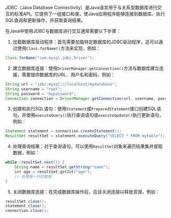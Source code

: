 JDBC（Java Database Connectivity）是Java语言用于与关系型数据库进行交互的标准API。它提供了一组接口和类，使Java应用程序能够连接到数据库、执行SQL查询和更新操作，并获取查询结果。

在Java中使用JDBC与数据库进行交互通常需要以下步骤：

1. 加载数据库驱动程序：首先需要加载特定数据库的JDBC驱动程序，这可以通过使用`Class.forName()`方法来实现，例如：
```java
Class.forName("com.mysql.jdbc.Driver");
```

2. 建立数据库连接：使用`DriverManager.getConnection()`方法与数据库建立连接，需要提供数据库的URL、用户名和密码，例如：
```java
String url = "jdbc:mysql://localhost/mydatabase";
String username = "root";
String password = "mypassword";
Connection connection = DriverManager.getConnection(url, username, password);
```

3. 创建和执行SQL语句：使用`Statement`或`PreparedStatement`接口创建SQL语句，并使用`executeQuery()`执行查询语句或`executeUpdate()`执行更新语句，例如：
```java
Statement statement = connection.createStatement();
ResultSet resultSet = statement.executeQuery("SELECT * FROM mytable");
```

4. 处理查询结果：对于查询语句，可以使用`ResultSet`对象来遍历结果集并提取数据，例如：
```java
while (resultSet.next()) {
    String name = resultSet.getString("name");
    int age = resultSet.getInt("age");
    // 处理每一行的数据
}
```

5. 关闭数据库连接：在完成数据库操作后，应该关闭连接以释放资源，例如：
```java
resultSet.close();
statement.close();
connection.close();
```

